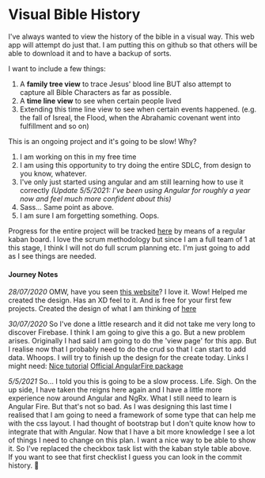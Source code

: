 # Visual Bible History

I've always wanted to view the history of the bible in a visual way. This web app will attempt do just that. I am putting this on github so that others will be able to download it and to have a backup of sorts.

I want to include a few things:
1. A **family tree view** to trace Jesus' blood line BUT also attempt to capture all Bible Characters as far as possible.
2. A **time line view** to see when certain people lived
3. Extending this time line view to see when certain events happened. (e.g. the fall of Isreal, the Flood, when the Abrahamic covenant went into fulfillment and so on)

This is an ongoing project and it's going to be slow! Why?
1. I am working on this in my free time
2. I am using this opportunity to try doing the entire SDLC, from design to you know, whatever.
3. I've only just started using angular and am still learning how to use it correctly *(Update 5/5/2021: I've been using Angular for roughly a year now and feel much more confident about this)*
4. Sass... Same point as above.
5. I am sure I am forgetting something. Oops. 

Progress for the entire project will be tracked [here](https://trello.com/b/QA7xKg5p/task-board) by means of a regular kaban board. I love the scrum methodology but since I am a full team of 1 at this stage, I think I will not do full scrum planning etc. I'm just going to add as I see things are needed.

#### Journey Notes
*28/07/2020* OMW, have you seen [this website](https://www.figma.com/)? I love it. Wow! Helped me created the design. Has an XD feel to it. And is free for your first few projects. 
Created the design of what I am thinking of [here](https://www.figma.com/file/IiqK5ku18xePBP1QoIQM2C/Bible-His-Story?node-id=0%3A1)

*30/07/2020* So I've done a little research and it did not take me very long to discover Firebase. I think I am going to give this a go. But a new problem arises. Originally I had said I am going to do the 'view page' for this app. But I realise now that I probably need to do the crud so that I can start to add data. Whoops. I will try to finish up the design for the create today. Links I might need:
[Nice tutorial](https://www.techiediaries.com/angular-firebase/angular-9-8-firestore-database-crud-tutorial/)
[Official AngularFire package](https://firebaseopensource.com/projects/angular/angularfire2/)

*5/5/2021* So... I told you this is going to be a slow process. Life. Sigh. On the up side, I have taken the reigns here again and I have a little more experience now around Angular and NgRx. What I still need to learn is Angular Fire. But that's not so bad. As I was designing this last time I realised that I am going to need a framework of some type that can help me with the css layout. I had thought of bootstrap but I don't quite know how to integrate that with Angular. Now that I have a bit more knowledge I see a lot of things I need to change on this plan. I want a nice way to be able to show it. So I've replaced the checkbox task list with the kaban style table above. If you want to see that first checklist I guess you can look in the commit history. 🙂
